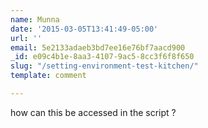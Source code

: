 ```yaml
---
name: Munna
date: '2015-03-05T13:41:49-05:00'
url: ''
email: 5e2133adaeb3bd7ee16e76bf7aacd900
_id: e09c4b1e-8aa3-4107-9ac5-8cc3f6f8f650
slug: "/setting-environment-test-kitchen/"
template: comment

---
```


how can this be accessed in the script ?
